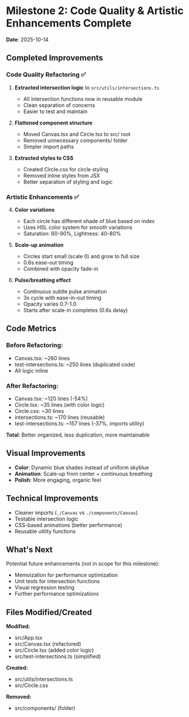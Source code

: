 # Milestone 2: Code Quality & Artistic Enhancements Complete

**Date**: 2025-10-14

## Completed Improvements

### Code Quality Refactoring ✅

1. **Extracted intersection logic** to `src/utils/intersections.ts`
   - All intersection functions now in reusable module
   - Clean separation of concerns
   - Easier to test and maintain

2. **Flattened component structure**
   - Moved Canvas.tsx and Circle.tsx to src/ root
   - Removed unnecessary components/ folder
   - Simpler import paths

3. **Extracted styles to CSS**
   - Created Circle.css for circle styling
   - Removed inline styles from JSX
   - Better separation of styling and logic

### Artistic Enhancements ✅

4. **Color variations**
   - Each circle has different shade of blue based on index
   - Uses HSL color system for smooth variations
   - Saturation: 60-90%, Lightness: 40-80%

5. **Scale-up animation**
   - Circles start small (scale 0) and grow to full size
   - 0.6s ease-out timing
   - Combined with opacity fade-in

6. **Pulse/breathing effect**
   - Continuous subtle pulse animation
   - 3s cycle with ease-in-out timing
   - Opacity varies 0.7-1.0
   - Starts after scale-in completes (0.6s delay)

## Code Metrics

### Before Refactoring:
- Canvas.tsx: ~260 lines
- test-intersections.ts: ~250 lines (duplicated code)
- All logic inline

### After Refactoring:
- Canvas.tsx: ~120 lines (-54%)
- Circle.tsx: ~35 lines (with color logic)
- Circle.css: ~30 lines
- intersections.ts: ~170 lines (reusable)
- test-intersections.ts: ~157 lines (-37%, imports utility)

**Total**: Better organized, less duplication, more maintainable

## Visual Improvements

- **Color**: Dynamic blue shades instead of uniform skyblue
- **Animation**: Scale-up from center + continuous breathing
- **Polish**: More engaging, organic feel

## Technical Improvements

- Cleaner imports (`./Canvas` vs `./components/Canvas`)
- Testable intersection logic
- CSS-based animations (better performance)
- Reusable utility functions

## What's Next

Potential future enhancements (not in scope for this milestone):
- Memoization for performance optimization
- Unit tests for intersection functions
- Visual regression testing
- Further performance optimizations

## Files Modified/Created

**Modified:**
- src/App.tsx
- src/Canvas.tsx (refactored)
- src/Circle.tsx (added color logic)
- src/test-intersections.ts (simplified)

**Created:**
- src/utils/intersections.ts
- src/Circle.css

**Removed:**
- src/components/ (folder)
